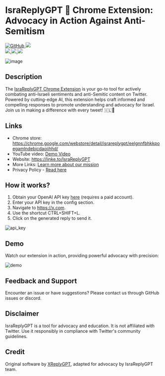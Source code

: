 <p align='center'>
    <h1>IsraReplyGPT 📢 Chrome Extension: Advocacy in Action Against Anti-Semitism</h1>
    <a href="https://github.com/TheSnowGuru/IsraReplyGPT/blob/main/LICENSE">
        <img alt="GitHub" src="https://github.com/TheSnowGuru/IsraReplyGPT/">
    </a>
    <a href="https://discord.gg/HXduBWpd3U">
           <img src="https://img.shields.io/badge/Discord-%235865F2.svg?style=for-the-badge&logo=discord&logoColor=white"/>
    </a>
      <br>
    <a href="https://platform.openai.com/account/api-key">
        <img src="https://img.shields.io/badge/chatGPT-74aa9c?style=for-the-badge&logo=openai&logoColor=white"/>
    </a>
    <a href="https://www.google.com/chrome/">
        <img src="https://img.shields.io/badge/Google%20Chrome-4285F4?style=for-the-badge&logo=GoogleChrome&logoColor=white"/>
    </a>
        <a href="https://twitter.com/search?q=%23FromtheRivertotheSea&src=typeahead_click">
        <img src="https://img.shields.io/badge/X-%23000000.svg?style=for-the-badge&logo=X&logoColor=white"/>
    </a>
</p>




![image](https://github.com/TheSnowGuru/IsraReplyGPT/assets/5313475/6fdef3bc-a479-4e55-987d-4776bb79aee7)
## Description
The [IsraReplyGPT Chrome Extension](https://chrome.google.com/webstore/detail/israreplygpt/eelgnnfbhkkpoegamlndebjcdaoiihhd) is your go-to tool for actively combating anti-Israeli sentiments and anti-Semitic content on Twitter. Powered by cutting-edge AI, this extension helps craft informed and compelling responses to promote understanding and advocacy for Israel. Join us in making a difference with every tweet! 🇮🇱🌟

## Links
- Chrome store: https://chrome.google.com/webstore/detail/israreplygpt/eelgnnfbhkkpoegamlndebjcdaoiihhd/
- YouTube video: [Demo Video](https://linke.to/IsraReplyGPT)
- Website: https://linke.to/IsraReplyGPT
- More Links: [Learn more about our mission](https://linke.to/IsraReplyGPT)
- Privacy Policy - [Read here](https://docs.google.com/document/d/1-0j2NJLGu-5LMA-4PSNVRjfiqBzUq0nLjFJbuPoCUHA/edit?usp=sharing)

## How it works?
1. Obtain your OpenAI API key [here](https://platform.openai.com/account/api-keys) (requires a paid account).
2. Enter your API key in the config section.
3. Navigate to https://x.com.
4. Use the shortcut CTRL+SHIFT+L.
5. Click on the generated reply to send it.

![api_key](./chrome_img/generate_api_key.gif)

## Demo
Watch our extension in action, providing powerful advocacy with precision:

![demo](./chrome_img/demo.gif)

## Feedback and Support
Encounter an issue or have suggestions? Please contact us through GitHub issues or discord.

## Disclaimer
IsraReplyGPT is a tool for advocacy and education. It is not affiliated with Twitter. Use it responsibly in compliance with Twitter's community guidelines.

## Credit
Original software by [XReplyGPT](xreplygpt.com), adapted for advocacy by IsraReplyGPT team.


